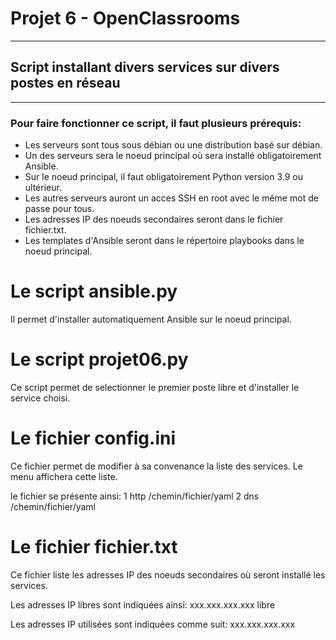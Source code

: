 # Projet 6 - OpenClassrooms

------

## Script installant divers services sur divers postes en réseau

------

### Pour faire fonctionner ce script, il faut plusieurs prérequis:
* Les serveurs sont tous sous débian ou une distribution basé sur débian.
* Un des serveurs sera le noeud principal où sera installé obligatoirement Ansible.
* Sur le noeud principal, il faut obligatoirement Python version 3.9 ou ultérieur.
* Les autres serveurs auront un acces SSH en root avec le même mot de passe pour tous.
* Les adresses IP des noeuds secondaires seront dans le fichier fichier.txt.
* Les templates d'Ansible seront dans le répertoire playbooks dans le noeud principal.

# Le script ansible.py 

Il permet d'installer automatiquement Ansible sur le noeud principal.

# Le script projet06.py

Ce script permet de selectionner le premier poste libre et d'installer le service choisi.

# Le fichier config.ini

Ce fichier permet de modifier à sa convenance la liste des services.
Le menu affichera cette liste.

le fichier se présente ainsi:
1 http /chemin/fichier/yaml
2 dns /chemin/fichier/yaml

# Le fichier fichier.txt

Ce fichier liste les adresses IP des noeuds secondaires où seront installé les services.

Les adresses IP libres sont indiquées ainsi:
xxx.xxx.xxx.xxx  libre

Les adresses IP utilisées sont indiquées comme suit:
xxx.xxx.xxx.xxx

